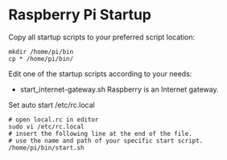 Raspberry Pi Startup
====================

Copy all startup scripts to your preferred script location:

	mkdir /home/pi/bin
	cp * /home/pi/bin/


Edit one of the startup scripts according to your needs:

* start_internet-gateway.sh 
  Raspberry is an Internet gateway.


Set auto start /etc/rc.local

    # open local.rc in editor
    sudo vi /etc/rc.local
    # insert the following line at the end of the file.
    # use the name and path of your specific start script.
    /home/pi/bin/start.sh